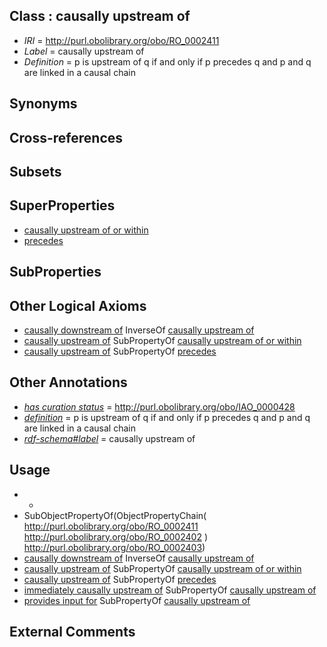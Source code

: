 
## Class : causally upstream of

 * *IRI* = http://purl.obolibrary.org/obo/RO_0002411
 * *Label* = causally upstream of
 * *Definition* = p is upstream of q if and only if p precedes q and p and q are linked in a causal chain

## Synonyms


## Cross-references


## Subsets


## SuperProperties

 * [causally upstream of or within](../../RO/18/RO_0002418.md)
 * [precedes](../../BFO/63/BFO_0000063.md)

## SubProperties


## Other Logical Axioms

 * [causally downstream of](../../RO/04/RO_0002404.md) InverseOf [causally upstream of](../../RO/11/RO_0002411.md)
 * [causally upstream of](../../RO/11/RO_0002411.md) SubPropertyOf [causally upstream of or within](../../RO/18/RO_0002418.md)
 * [causally upstream of](../../RO/11/RO_0002411.md) SubPropertyOf [precedes](../../BFO/63/BFO_0000063.md)

## Other Annotations

 * *[has curation status](../../IAO/14/IAO_0000114.md)* = http://purl.obolibrary.org/obo/IAO_0000428
 * *[definition](../../IAO/15/IAO_0000115.md)* = p is upstream of q if and only if p precedes q and p and q are linked in a causal chain
 * *[rdf-schema#label](../../el/rdf-schema#label.md)* = causally upstream of

## Usage

 * -
 * SubObjectPropertyOf(ObjectPropertyChain( <http://purl.obolibrary.org/obo/RO_0002411> <http://purl.obolibrary.org/obo/RO_0002402> ) <http://purl.obolibrary.org/obo/RO_0002403>)
 * [causally downstream of](../../RO/04/RO_0002404.md) InverseOf [causally upstream of](../../RO/11/RO_0002411.md)
 * [causally upstream of](../../RO/11/RO_0002411.md) SubPropertyOf [causally upstream of or within](../../RO/18/RO_0002418.md)
 * [causally upstream of](../../RO/11/RO_0002411.md) SubPropertyOf [precedes](../../BFO/63/BFO_0000063.md)
 * [immediately causally upstream of](../../RO/12/RO_0002412.md) SubPropertyOf [causally upstream of](../../RO/11/RO_0002411.md)
 * [provides input for](../../RO/14/RO_0002414.md) SubPropertyOf [causally upstream of](../../RO/11/RO_0002411.md)

## External Comments

